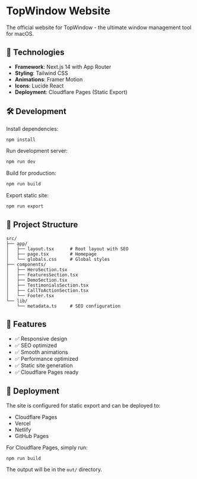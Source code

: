 
# TopWindow Website

The official website for TopWindow - the ultimate window management tool for macOS.

## 🚀 Technologies

- **Framework**: Next.js 14 with App Router
- **Styling**: Tailwind CSS
- **Animations**: Framer Motion
- **Icons**: Lucide React
- **Deployment**: Cloudflare Pages (Static Export)

## 🛠 Development

Install dependencies:
```bash
npm install
```

Run development server:
```bash
npm run dev
```

Build for production:
```bash
npm run build
```

Export static site:
```bash
npm run export
```

## 📁 Project Structure

```
src/
├── app/
│   ├── layout.tsx      # Root layout with SEO
│   ├── page.tsx        # Homepage
│   └── globals.css     # Global styles
├── components/
│   ├── HeroSection.tsx
│   ├── FeaturesSection.tsx
│   ├── DemoSection.tsx
│   ├── TestimonialsSection.tsx
│   ├── CallToActionSection.tsx
│   └── Footer.tsx
└── lib/
    └── metadata.ts     # SEO configuration
```

## 🎨 Features

- ✅ Responsive design
- ✅ SEO optimized
- ✅ Smooth animations
- ✅ Performance optimized
- ✅ Static site generation
- ✅ Cloudflare Pages ready

## 🚀 Deployment

The site is configured for static export and can be deployed to:

- Cloudflare Pages
- Vercel
- Netlify
- GitHub Pages

For Cloudflare Pages, simply run:
```bash
npm run build
```

The output will be in the `out/` directory.